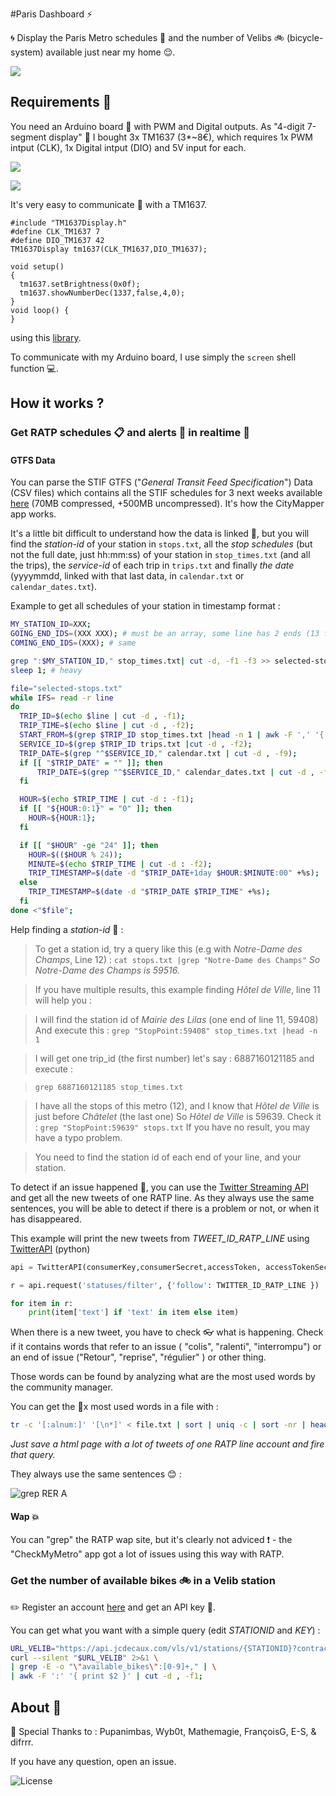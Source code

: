 #Paris Dashboard ⚡️

🌀 Display the Paris Metro schedules 🚉 and the number of Velibs 🚲  (bicycle-system) available just near my home 😌.

![](front.jpg)

## Requirements 👜

You need an Arduino board 💎 with PWM and Digital outputs.
As "4-digit 7-segment display" 💫 I bought 3x TM1637 (3*~8€), which requires 1x PWM intput (CLK), 1x Digital intput (DIO) and 5V input for each.

![](back.jpg)

![](TM1637.jpg)


It's very easy to communicate 📢 with a TM1637.

```
#include "TM1637Display.h"
#define CLK_TM1637 7       
#define DIO_TM1637 42
TM1637Display tm1637(CLK_TM1637,DIO_TM1637);

void setup()
{
  tm1637.setBrightness(0x0f);
  tm1637.showNumberDec(1337,false,4,0);
}  
void loop() {
}
```
using this [library](https://github.com/avishorp/TM1637).

To communicate with my Arduino board, I use simply the ```screen``` shell function 💻.

## How it works ?

### Get RATP schedules 📋 and alerts 💩 in realtime 🌟

#### GTFS Data
You can parse the STIF GTFS ("*General Transit Feed Specification*") Data (CSV files) which contains all the STIF schedules for 3 next weeks available [here](opendata.stif.info/explore/dataset/offre-horaires-tc-gtfs-idf/table/) (70MB compressed, +500MB uncompressed). It's how the CityMapper app works.

It's a little bit difficult to understand how the data is linked 🔬, but you will find the *station-id* of your station in `stops.txt`, all the *stop schedules* (but not the full date, just hh:mm:ss) of your station in `stop_times.txt` (and all the trips), the *service-id* of each trip in `trips.txt` and finally *the date* (yyyymmdd, linked with that last data, in `calendar.txt` or `calendar_dates.txt`).

Example to get all schedules of your station in timestamp format :

```bash
MY_STATION_ID=XXX;
GOING_END_IDS=(XXX XXX); # must be an array, some line has 2 ends (13 for example)
COMING_END_IDS=(XXX); # same

grep ":$MY_STATION_ID," stop_times.txt| cut -d, -f1 -f3 >> selected-stops.txt;
sleep 1; # heavy

file="selected-stops.txt"
while IFS= read -r line
do
  TRIP_ID=$(echo $line | cut -d , -f1);
  TRIP_TIME=$(echo $line | cut -d , -f2);
  START_FROM=$(grep $TRIP_ID stop_times.txt |head -n 1 | awk -F ',' '{ print $4 }' | cut -d : -f2);
  SERVICE_ID=$(grep $TRIP_ID trips.txt |cut -d , -f2);
  TRIP_DATE=$(grep "^$SERVICE_ID," calendar.txt | cut -d , -f9);
  if [[ "$TRIP_DATE" = "" ]]; then
      TRIP_DATE=$(grep "^$SERVICE_ID," calendar_dates.txt | cut -d , -f2);
  fi

  HOUR=$(echo $TRIP_TIME | cut -d : -f1);
  if [[ "${HOUR:0:1}" = "0" ]]; then
    HOUR=${HOUR:1};
  fi

  if [[ "$HOUR" -ge "24" ]]; then
    HOUR=$(($HOUR % 24));
    MINUTE=$(echo $TRIP_TIME | cut -d : -f2);
    TRIP_TIMESTAMP=$(date -d "$TRIP_DATE+1day $HOUR:$MINUTE:00" +%s);
  else
    TRIP_TIMESTAMP=$(date -d "$TRIP_DATE $TRIP_TIME" +%s);
  fi
done <"$file";
```

Help finding a *station-id* 🔎 :

>To get a station id, try a query like this (e.g with *Notre-Dame des Champs*, Line 12) :
```cat stops.txt |grep "Notre-Dame des Champs"```
*So Notre-Dame des Champs is 59516.*

>If you have multiple results, this example finding *Hôtel de Ville*, line 11 will help you :

>I will find the station id of *Mairie des Lilas* (one end of line 11, 59408)
>And execute this :
> ```grep "StopPoint:59408" stop_times.txt |head -n 1```

>I will get one trip_id (the first number) let's say : 6887160121185
>and execute :

>```grep 6887160121185 stop_times.txt```

>I have all the stops of this metro (12), and I know that *Hôtel de Ville* is just before *Châtelet* (the last one)
>So *Hôtel de Ville* is 59639. Check it :
>```grep "StopPoint:59639" stops.txt```
>If you have no result, you may have a typo problem.

>You need to find the station id of each end of your line, and your station.

To detect if an issue happened 🔶, you can use the [Twitter Streaming API](https://dev.twitter.com/streaming/overview) and get all the new tweets of one RATP line.
As they always use the same sentences, you will be able to detect if there is a problem or not, or when it has disappeared.

This example will print the new tweets from *TWEET\_ID\_RATP\_LINE* using [TwitterAPI](https://github.com/geduldig/TwitterAPI) (python)

```python
api = TwitterAPI(consumerKey,consumerSecret,accessToken, accessTokenSecret)

r = api.request('statuses/filter', {'follow': TWITTER_ID_RATP_LINE })

for item in r:
    print(item['text'] if 'text' in item else item)
```

When there is a new tweet, you have to check 👓 what is happening.
Check if it contains words that refer to an issue ( "colis", "ralenti", "interrompu") or an end of issue ("Retour", "reprise", "régulier" ) or other thing.

Those words can be found by analyzing what are the most used words by the community manager.

You can get the 💯x most used words in a file with :

```bash
tr -c '[:alnum:]' '[\n*]' < file.txt | sort | uniq -c | sort -nr | head  -100
```

*Just save a html page with a lot of tweets of one RATP line account and fire that query.*

They always use the same sentences 😊 :

![grep RER A](grepRERA.png)

#### Wap 💥
You can "grep" the RATP wap site, but it's clearly not adviced ❗️ -  the "CheckMyMetro" app got a lot of issues using this way with RATP.

### Get the number of available bikes 🚲 in a Velib station

✏️ Register an account [here](https://developer.jcdecaux.com) and get an API key 🔑.

You can get what you want with a simple query (edit *STATIONID* and *KEY*) :

```bash
URL_VELIB="https://api.jcdecaux.com/vls/v1/stations/{STATIONID}?contract=paris&apiKey={KEY}"
curl --silent "$URL_VELIB" 2>&1 \
| grep -E -o "\"available_bikes\":[0-9]+," | \
| awk -F ':' '{ print $2 }' | cut -d , -f1;
```


## About 👀

🙏 Special Thanks to  : Pupanimbas, Wyb0t, Mathemagie, FrançoisG, E-S, & difrrr.

If you have any question, open an issue.

![License](./license.png)
